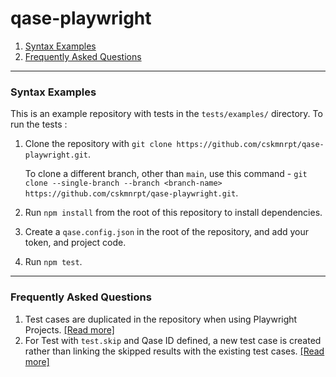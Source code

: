 # qase-playwright

1. [Syntax Examples](syntax-examples)
2. [Frequently Asked Questions](frequently-asked-questions)


---

### Syntax Examples
This is an example repository with tests in the `tests/examples/` directory. To run the tests :

1. Clone the repository with `git clone https://github.com/cskmnrpt/qase-playwright.git`.

   To clone a different branch, other than `main`, use this command - 
   `git clone --single-branch --branch <branch-name> https://github.com/cskmnrpt/qase-playwright.git`.

2. Run `npm install` from the root of this repository to install dependencies.

3. Create a `qase.config.json` in the root of the repository, and add your token, and project code.

4. Run `npm test`.


---
### Frequently Asked Questions
1. Test cases are duplicated in the repository when using Playwright Projects. [[Read more]](./FAQ/projects-result-in-duplicate-cases.md)
2. For Test with `test.skip` and Qase ID defined, a new test case is created rather than linking the skipped results with the existing test cases. [[Read more]](./FAQ/test.skip-creates-new-test-case.md)
